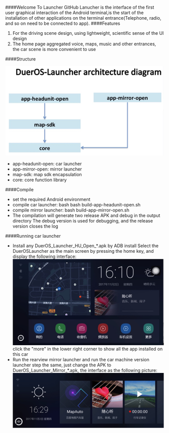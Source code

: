 ####Welcome To Launcher GitHub
Lanucher is the interface of the first user graphical interaction of the Android terminal,is the start of the installation of other applications on the terminal entrance(Telephone, radio, and so on need to be connected to app).
####Features
1. For the driving scene design, using lightweight, scientific sense of the UI design
2. The home page aggregated voice, maps, music and other entrances, the car scene is more convenient to use

####Structure

![](launcher_en.jpeg)

- app-headunit-open: car launcher
- app-mirror-open: mirror launcher
- map-sdk: map sdk encapsulation
- core: core function library

####Compile
- set the required Android environment
- compile car launcher: bash bash build-app-headunit-open.sh
- compile mirror launcher: bash build-app-mirror-open.sh
- The compilation will generate two release APK and debug in the output directory 
The debug version is used for debugging, and the release version closes the log

####Running car launcher
- Install any DuerOS\_Launcher\_HU\_Open_*.apk by ADB install
Select the DuerOSLauncher as the main screen by pressing the home key, and display the following interface:
![launcher](main_page.jpeg)
click the "more" in the lower right corner to show all the app installed on this car
- Run the rearview mirror launcher and run the car machine version launcher step the same, just change the APK to DuerOS\_Launcher\_Mirror_*.apk, the interface as the following picture:![](more_page.jpeg)
